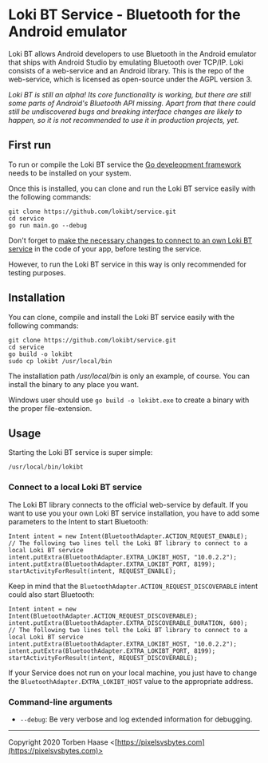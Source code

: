 # Loki BT Service - Bluetooth for the Android emulator

Loki BT allows Android developers to use Bluetooth in the Android emulator that ships with Android Studio by emulating Bluetooth over TCP/IP. Loki consists of a web-service and an Android library. This is the repo of the web-service, which is licensed as open-source under the AGPL version 3.

*Loki BT is still an alpha! Its core functionality is working, but there are still some parts of Android's Bluetooth API missing. Apart from that there could still be undiscovered bugs and breaking interface changes are likely to happen, so it is not recommended to use it in production projects, yet.*

## First run

To run or compile the Loki BT service the [Go develeopment framework](https://golang.org/) needs to be installed on your system.

Once this is installed, you can clone and run the Loki BT service easily with the following commands:

```
git clone https://github.com/lokibt/service.git
cd service
go run main.go --debug
```

Don't forget to [make the necessary changes to connect to an own Loki BT service](#connect-to-a-local-loki-bt-service) in the code of your app, before testing the service.

However, to run the Loki BT service in this way is only recommended for testing purposes.

## Installation

You can clone, compile and install the Loki BT service easily with the following commands:

```
git clone https://github.com/lokibt/service.git
cd service
go build -o lokibt
sudo cp lokibt /usr/local/bin
```

The installation path */usr/local/bin* is only an example, of course. You can install the binary to any place you want.

Windows user should use `go build -o lokibt.exe` to create a binary with the proper file-extension.

## Usage

Starting the Loki BT service is super simple:

```
/usr/local/bin/lokibt
```

### Connect to a local Loki BT service

The Loki BT library connects to the official web-service by default. If you want to use you your own Loki BT service installation, you have to add some parameters to the Intent to start Bluetooth:

```
Intent intent = new Intent(BluetoothAdapter.ACTION_REQUEST_ENABLE);
// The following two lines tell the Loki BT library to connect to a local Loki BT service
intent.putExtra(BluetoothAdapter.EXTRA_LOKIBT_HOST, "10.0.2.2");
intent.putExtra(BluetoothAdapter.EXTRA_LOKIBT_PORT, 8199);
startActivityForResult(intent, REQUEST_ENABLE);
```

Keep in mind that the `BluetoothAdapter.ACTION_REQUEST_DISCOVERABLE` intent could also start Bluetooth:

```
Intent intent = new Intent(BluetoothAdapter.ACTION_REQUEST_DISCOVERABLE);
intent.putExtra(BluetoothAdapter.EXTRA_DISCOVERABLE_DURATION, 600);
// The following two lines tell the Loki BT library to connect to a local Loki BT service
intent.putExtra(BluetoothAdapter.EXTRA_LOKIBT_HOST, "10.0.2.2");
intent.putExtra(BluetoothAdapter.EXTRA_LOKIBT_PORT, 8199);
startActivityForResult(intent, REQUEST_DISCOVERABLE);
```

If your Service does not run on your local machine, you just have to change the `BluetoothAdapter.EXTRA_LOKIBT_HOST` value to the appropriate address.

### Command-line arguments

* `--debug`: Be very verbose and log extended information for debugging.

----

Copyright 2020 Torben Haase \<[https://pixelsvsbytes.com](https://pixelsvsbytes.com)>
